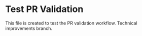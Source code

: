 # Test PR Validation

This file is created to test the PR validation workflow.
Technical improvements branch.
